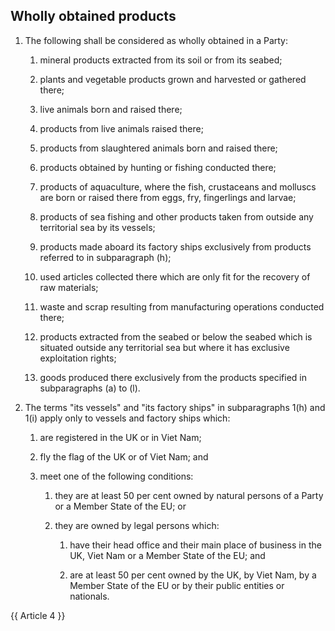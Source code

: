 ## Wholly obtained products
1. The following shall be considered as wholly obtained in a Party:

   1. mineral products extracted from its soil or from its seabed;

   2. plants and vegetable products grown and harvested or gathered there;

   3. live animals born and raised there;

   4. products from live animals raised there;

   5. products from slaughtered animals born and raised there;

   6. products obtained by hunting or fishing conducted there;

   7. products of aquaculture, where the fish, crustaceans and molluscs are born or raised there from eggs, fry, fingerlings and larvae;

   8. products of sea fishing and other products taken from outside any territorial sea by its vessels;

   9. products made aboard its factory ships exclusively from products referred to in subparagraph (h);

   10. used articles collected there which are only fit for the recovery of raw materials;

   11. waste and scrap resulting from manufacturing operations conducted there;

   12. products extracted from the seabed or below the seabed which is situated outside any territorial sea but where it has exclusive exploitation rights;

   13. goods produced there exclusively from the products specified in subparagraphs (a) to (l).

2. The terms "its vessels" and "its factory ships" in subparagraphs 1(h) and 1(i) apply only to vessels and factory ships which:

   1. are registered in the UK or in Viet Nam;

   2. fly the flag of the UK or of Viet Nam; and

   3. meet one of the following conditions:

      1. they are at least 50 per cent owned by natural persons of a Party or a Member State of the EU; or

      2. they are owned by legal persons which:

         1. have their head office and their main place of business in the UK, Viet Nam or a Member State of the EU; and

         2. are at least 50 per cent owned by the UK, by Viet Nam, by a Member State of the EU or by their public entities or nationals.

{{ Article 4 }}